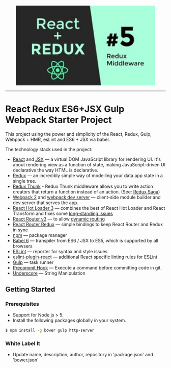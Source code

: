 <p align="center">
  <a href="https://github.com/thangaduraicse/react-redux-gulp-webpack">
    <img width="438" alt="React Redux Gulp Webpack sample"
      src="./react-redux-thunk.jpg">
  </a>
</p>

___


# React Redux ES6+JSX Gulp Webpack Starter Project

This project using the power and simplicity of the React, Redux, Gulp, Webpack + HMR, esLint and ES6 + JSX via babel.

The technology stack used in the project:

- [React](https://facebook.github.io/react/) and [JSX](https://facebook.github.io/jsx/) — a virtual DOM JavaScript library for rendering UI.  It's about rendering view as a function of state, making JavaScript-driven UI declarative the way HTML is declarative.
- [Redux](http://redux.js.org/) — an incredibly simple way of modelling your data app state in a single tree.
- [Redux Thunk](https://github.com/gaearon/redux-thunk) - Redux Thunk middleware allows you to write action creators that return a function instead of an action. (See: [Redux Saga](https://github.com/yelouafi/redux-saga))
- [Webpack 2](https://gist.github.com/sokra/27b24881210b56bbaff7) and [webpack dev server](https://github.com/webpack/webpack-dev-server) — client-side module builder and dev server that serves the app.
- [React Hot Loader 3](https://github.com/gaearon/react-hot-boilerplate/pull/61) — combines the best of React Hot Loader and React Transform and fixes some [long-standing issues](https://twitter.com/dan_abramov/status/722040946075045888)
- [React Router v3](https://github.com/reactjs/react-router/blob/next/CHANGES.md) — to allow [dynamic routing](https://github.com/reactjs/react-router/blob/master/docs/guides/DynamicRouting.md)
- [React Router Redux](https://github.com/reactjs/react-router-redux) — simple bindings to keep React Router and Redux in sync
- [npm](https://www.npmjs.com/) — package manager
- [Babel 6](http://babeljs.io/) — transpiler from ES6 / JSX to ES5, which is supported by all browsers
- [ESLint](http://eslint.org/docs/user-guide/configuring) — reporter for syntax and style issues
- [eslint-plugin-react](https://github.com/yannickcr/eslint-plugin-react) — additional React specific linting rules for ESLint
- [Gulp](https://css-tricks.com/gulp-for-beginners/) — task runner
- [Precommit Hook](https://github.com/nlf/precommit-hook) — Execute a command before committing code in git.
- [Underscore](http://underscorejs.org/) — String Manipulation

## Getting Started

### Prerequisites

- Support for Node.js > 5.
- Install the following packages globally in your system.
```sh
$ npm install -g bower gulp http-server
```

### White Label It

- Update name, description, author, repository in 'package.json' and 'bower.json'

